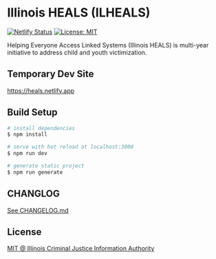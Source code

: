 # Illinois HEALS (ILHEALS)

[![Netlify Status](https://api.netlify.com/api/v1/badges/3050c67c-cd46-49ec-b805-cbbbb8449d41/deploy-status)](https://app.netlify.com/sites/heals/deploys) [![License: MIT](https://img.shields.io/badge/License-MIT-yellow.svg)](https://opensource.org/licenses/MIT)

Helping Everyone Access Linked Systems (Illinois HEALS) is multi-year initiative to address child and youth victimization.

## Temporary Dev Site

https://heals.netlify.app

## Build Setup

```bash
# install dependencies
$ npm install

# serve with hot reload at localhost:3000
$ npm run dev

# generate static project
$ npm run generate
```

<!--
## Trailing slash

If using Nginx, Nuxt router's `base` property, and Netlify, please configure Nginx to add a trailing slash to all non-file URLs:

```
...
location /irb/ {
        # force trailing slash for Nuxt
        rewrite ^([^.\?]*[^/])$ $1/ permanent;
        proxy_pass https://icjia-irb.netlify.app/;
    }
...
``` -->

## CHANGLOG

[See CHANGELOG.md](https://github.com/ICJIA/icjia-heals-2021/blob/master/CHANGELOG.md)

## License

[MIT @ Illinois Criminal Justice Information Authority](https://github.com/ICJIA/icjia-heals-2021/blob/master/LICENSE)

